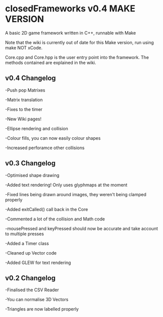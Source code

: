 # closedFrameworks v0.4 MAKE VERSION

A basic 2D game framework written in C++, runnable with Make

Note that the wiki is currently out of date for this Make version, run using make NOT xCode.

Core.cpp and Core.hpp is the user entry point into the framework. The methods contained are explained in the wiki.

## v0.4 Changelog

-Push pop Matrixes

-Matrix translation

-Fixes to the timer

-New Wiki pages!

-Ellipse rendering and collision

-Colour fills, you can now easily colour shapes

-Increased perforamce other collisions

## v0.3 Changelog

-Optimised shape drawing

-Added text rendering! Only uses glyphmaps at the moment

-Fixed lines being drawn around images, they weren't being clamped properly

-Added exitCalled() call back in the Core

-Commented a lot of the collision and Math code

-mousePressed and keyPressed should now be accurate and take account to multiple presses

-Added a Timer class

-Cleaned up Vector code

-Added GLEW for text rendering

## v0.2 Changelog

-Finalised the CSV Reader

-You can normalise 3D Vectors

-Triangles are now labelled properly